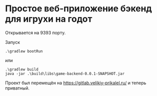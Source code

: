 # Простое веб-приложение бэкенд для игрухи на годот

Открывается на 9393 порту. 

Запуск 
```
.\gradlew bootRun
```
или
```
.\gradlew build
java -jar .\build\libs\game-backend-0.0.1-SNAPSHOT.jar
```

Проект был перемещён на https://gitlab.velikiy-prikalel.ru/ и теперь приватный.